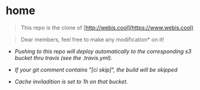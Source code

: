 # home
>This repo is the clone of [http://webis.cool](https://www.webis.cool)

>Dear members, feel free to make any modification* on it!

- _Pushing to this repo will deploy automatically to the corresponding s3 bucket thru travis (see the .travis.yml)._

- _If your git comment contains "[ci skip]", the build will be skipped_
- _Cache inviladition is set to 1h on that bucket._
